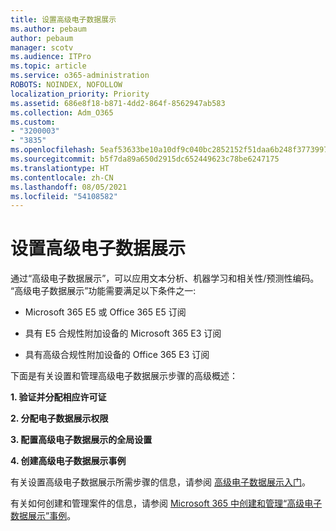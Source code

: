 ```yaml
---
title: 设置高级电子数据展示
ms.author: pebaum
author: pebaum
manager: scotv
ms.audience: ITPro
ms.topic: article
ms.service: o365-administration
ROBOTS: NOINDEX, NOFOLLOW
localization_priority: Priority
ms.assetid: 686e8f18-b871-4dd2-864f-8562947ab583
ms.collection: Adm_O365
ms.custom:
- "3200003"
- "3835"
ms.openlocfilehash: 5eaf53633be10a10df9c040bc2852152f51daa6b248f3773997e203cbb6b86f7
ms.sourcegitcommit: b5f7da89a650d2915dc652449623c78be6247175
ms.translationtype: HT
ms.contentlocale: zh-CN
ms.lasthandoff: 08/05/2021
ms.locfileid: "54108582"
---
```

# <a name="set-up-advanced-ediscovery"></a>设置高级电子数据展示

通过“高级电子数据展示”，可以应用文本分析、机器学习和相关性/预测性编码。 “高级电子数据展示”功能需要满足以下条件之一:

- Microsoft 365 E5 或 Office 365 E5 订阅

- 具有 E5 合规性附加设备的 Microsoft 365 E3 订阅

- 具有高级合规性附加设备的 Office 365 E3 订阅

下面是有关设置和管理高级电子数据展示步骤的高级概述：

**1. 验证并分配相应许可证**

**2. 分配电子数据展示权限**

**3. 配置高级电子数据展示的全局设置**

**4. 创建高级电子数据展示事例**

有关设置高级电子数据展示所需步骤的信息，请参阅 [高级电子数据展示入门](/microsoft-365/compliance/get-started-with-advanced-ediscovery)。

有关如何创建和管理案件的信息，请参阅 [Microsoft 365 中创建和管理“高级电子数据展示”事例](/microsoft-365/compliance/create-and-manage-advanced-ediscoveryv2-case)。